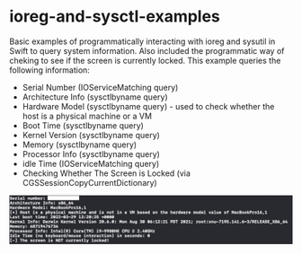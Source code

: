 # ioreg-and-sysctl-examples
Basic examples of programmatically interacting with ioreg and sysutil in Swift to query system information. Also included the programmatic way of cheking to see if the screen is currently locked. This example queries the following information:

- Serial Number (IOServiceMatching query)
- Architecture Info (sysctlbyname query)
- Hardware Model (sysctlbyname query) - used to check whether the host is a physical machine or a VM
- Boot Time (sysctlbyname query)
- Kernel Version (sysctlbyname query)
- Memory (sysctlbyname query)
- Processor Info (sysctlbyname query)
- idle Time (IOServiceMatching query)
- Checking Whether The Screen is Locked (via CGSSessionCopyCurrentDictionary)

![Image](example.png)
